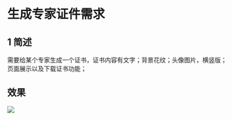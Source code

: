 # 生成专家证件需求

## 1 简述

需要给某个专家生成一个证书，证书内容有文字；背景花纹；头像图片，横竖版； 页面展示以及下载证书功能；


## 效果



![](assets/003/09/01/01-1628056544208.png)